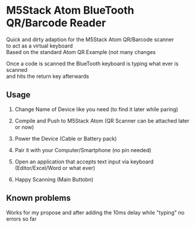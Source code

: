 # M5Stack Atom BlueTooth QR/Barcode Reader

 Quick and dirty adaption for the M5Stack Atom QR/Barcode scanner  
 to act as a virtual keyboard  
 Based on the standard Atom QR Example (not many changes  
   
 Once a code is scanned the BlueTooth keyboard is typing what ever is scanned  
 and hits the return key afterwards  
  
## Usage 

1. Change Name of Device like you need (to find it later while paring)  

2. Compile and Push to M5Stack Atom (QR Scanner can be attached later or now)  

3. Power the Device (Cable or Battery pack)  

4. Pair it with your Computer/Smartphone (no pin needed)  

5. Open an application that accepts text input via keyboard (Editor/Excel/Word or what ever)

6. Happy Scanning (Main Buttobn)  

## Known problems 

Works for my propose and after adding the 10ms delay while "typing" no errors so far  
